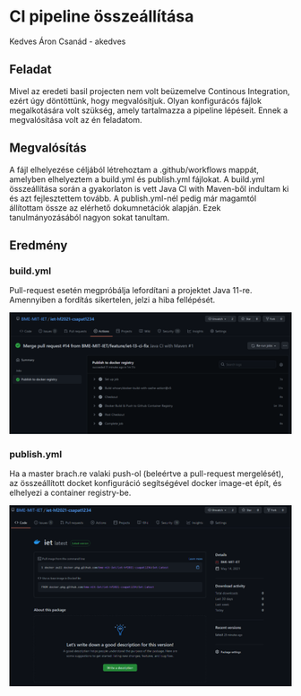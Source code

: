 # CI pipeline összeállítása
Kedves Áron Csanád - akedves

## Feladat
Mivel az eredeti basil projecten nem volt beüzemelve Continous Integration, ezért úgy döntöttünk, hogy megvalósítjuk. Olyan konfigurácós fájlok megalkotására volt szükség, amely tartalmazza a pipeline lépéseit. Ennek a megvalósítása volt az én feladatom. 

## Megvalósítás
A fájl elhelyezése céljából létrehoztam a .github/workflows mappát, amelyben elhelyeztem a build.yml és publish.yml fájlokat. A build.yml összeállítása során a gyakorlaton is vett Java CI with Maven-ből indultam ki és azt fejlesztettem tovább. A publish.yml-nél pedig már magamtól állítottam össze az elérhető dokumnetációk alapján. Ezek tanulmányozásából nagyon sokat tanultam. 

## Eredmény
### build.yml
Pull-request esetén megpróbálja lefordítani a projektet Java 11-re. Amennyiben a fordítás sikertelen, jelzi a hiba fellépését. 

![](./images/build.png)

### publish.yml
Ha a master brach.re valaki push-ol (beleértve a pull-request mergelését), az összeállított docket konfiguráció segítségével docker image-et épít, és elhelyezi a container registry-be. 

![](./images/publish.png)